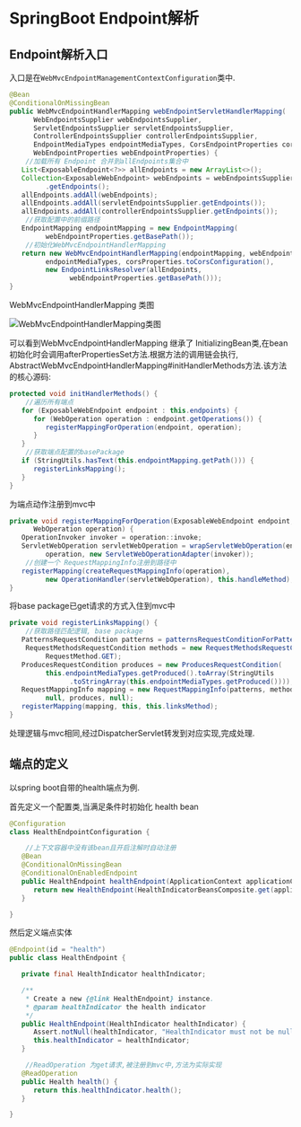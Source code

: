 # SpringBoot Endpoint解析

##  Endpoint解析入口

入口是在`WebMvcEndpointManagementContextConfiguration`类中.

```java
@Bean
@ConditionalOnMissingBean
public WebMvcEndpointHandlerMapping webEndpointServletHandlerMapping(
      WebEndpointsSupplier webEndpointsSupplier,
      ServletEndpointsSupplier servletEndpointsSupplier,
      ControllerEndpointsSupplier controllerEndpointsSupplier,
      EndpointMediaTypes endpointMediaTypes, CorsEndpointProperties corsProperties,
      WebEndpointProperties webEndpointProperties) {
    //加载所有 Endpoint 合并到allEndpoints集合中
   List<ExposableEndpoint<?>> allEndpoints = new ArrayList<>();
   Collection<ExposableWebEndpoint> webEndpoints = webEndpointsSupplier
         .getEndpoints();
   allEndpoints.addAll(webEndpoints);
   allEndpoints.addAll(servletEndpointsSupplier.getEndpoints());
   allEndpoints.addAll(controllerEndpointsSupplier.getEndpoints());
    //获取配置中的前缀路径
   EndpointMapping endpointMapping = new EndpointMapping(
         webEndpointProperties.getBasePath());
    //初始化WebMvcEndpointHandlerMapping
   return new WebMvcEndpointHandlerMapping(endpointMapping, webEndpoints,
         endpointMediaTypes, corsProperties.toCorsConfiguration(),
         new EndpointLinksResolver(allEndpoints,
               webEndpointProperties.getBasePath()));
}
```

WebMvcEndpointHandlerMapping 类图

![WebMvcEndpointHandlerMapping类图](C:\Users\Administrator\AppData\Roaming\Typora\typora-user-images\image-20220323155735935.png)

可以看到WebMvcEndpointHandlerMapping 继承了 InitializingBean类,在bean初始化时会调用afterPropertiesSet方法.根据方法的调用链会执行, AbstractWebMvcEndpointHandlerMapping#initHandlerMethods方法.该方法的核心源码:

```java
protected void initHandlerMethods() {
    //遍历所有端点
   for (ExposableWebEndpoint endpoint : this.endpoints) {
      for (WebOperation operation : endpoint.getOperations()) {
         registerMappingForOperation(endpoint, operation);
      }
   }
    //获取端点配置的basePackage
   if (StringUtils.hasText(this.endpointMapping.getPath())) {
      registerLinksMapping();
   }
}
```

为端点动作注册到mvc中

```java
private void registerMappingForOperation(ExposableWebEndpoint endpoint,
      WebOperation operation) {
   OperationInvoker invoker = operation::invoke;
   ServletWebOperation servletWebOperation = wrapServletWebOperation(endpoint,
         operation, new ServletWebOperationAdapter(invoker));
    //创建一个 RequestMappingInfo注册到路径中
   registerMapping(createRequestMappingInfo(operation),
         new OperationHandler(servletWebOperation), this.handleMethod);
}
```

将base package已get请求的方式入住到mvc中

```java
private void registerLinksMapping() {
    //获取路径匹配逻辑, base package
   PatternsRequestCondition patterns = patternsRequestConditionForPattern("");
    RequestMethodsRequestCondition methods = new RequestMethodsRequestCondition(
         RequestMethod.GET);
   ProducesRequestCondition produces = new ProducesRequestCondition(
         this.endpointMediaTypes.getProduced().toArray(StringUtils
               .toStringArray(this.endpointMediaTypes.getProduced())));
   RequestMappingInfo mapping = new RequestMappingInfo(patterns, methods, null, null,
         null, produces, null);
   registerMapping(mapping, this, this.linksMethod);
}
```

处理逻辑与mvc相同,经过DispatcherServlet转发到对应实现,完成处理.

## 端点的定义

以spring boot自带的health端点为例.

首先定义一个配置类,当满足条件时初始化 health bean

```java
@Configuration
class HealthEndpointConfiguration {

    //上下文容器中没有该bean且开启注解时自动注册
   @Bean
   @ConditionalOnMissingBean
   @ConditionalOnEnabledEndpoint
   public HealthEndpoint healthEndpoint(ApplicationContext applicationContext) {
      return new HealthEndpoint(HealthIndicatorBeansComposite.get(applicationContext));
   }

}
```

然后定义端点实体

```java
@Endpoint(id = "health")
public class HealthEndpoint {

   private final HealthIndicator healthIndicator;

   /**
    * Create a new {@link HealthEndpoint} instance.
    * @param healthIndicator the health indicator
    */
   public HealthEndpoint(HealthIndicator healthIndicator) {
      Assert.notNull(healthIndicator, "HealthIndicator must not be null");
      this.healthIndicator = healthIndicator;
   }

    //ReadOperation 为get请求,被注册到mvc中,方法为实际实现
   @ReadOperation 
   public Health health() {
      return this.healthIndicator.health();
   }

}
```

